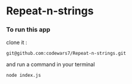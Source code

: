 # Repeat-n-strings

### To run this app
clone it :
```
git@github.com:codewars7/Repeat-n-strings.git
```

and run a command in your terminal
```
node index.js
```
